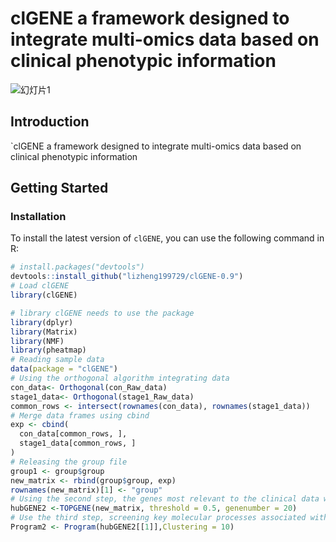 # clGENE a framework designed to integrate multi-omics data based on clinical phenotypic information
![幻灯片1](https://github.com/lizheng199729/clGENE/assets/138444869/283902d1-f83c-46e3-a725-d13fc8b20639)


## Introduction

`clGENE a framework designed to integrate multi-omics data based on clinical phenotypic information


## Getting Started

### Installation

To install the latest version of `clGENE`, you can use the following command in R:

```R
# install.packages("devtools")
devtools::install_github("lizheng199729/clGENE-0.9")
# Load clGENE
library(clGENE)

# library clGENE needs to use the package
library(dplyr)
library(Matrix)
library(NMF)
library(pheatmap)
# Reading sample data
data(package = "clGENE")
# Using the orthogonal algorithm integrating data
con_data<- Orthogonal(con_Raw_data)
stage1_data<- Orthogonal(stage1_Raw_data)
common_rows <- intersect(rownames(con_data), rownames(stage1_data))
# Merge data frames using cbind
exp <- cbind(
  con_data[common_rows, ],
  stage1_data[common_rows, ]
)
# Releasing the group file
group1 <- group$group
new_matrix <- rbind(group$group, exp)
rownames(new_matrix)[1] <- "group"
# Using the second step, the genes most relevant to the clinical data were calculated
hubGENE2 <-TOPGENE(new_matrix, threshold = 0.5, genenumber = 20)
# Use the third step, screening key molecular processes associated with clinical information
Program2 <- Program(hubGENE2[[1]],Clustering = 10)

